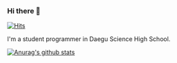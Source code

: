 ### Hi there 👋

[![Hits](https://hits.seeyoufarm.com/api/count/incr/badge.svg?url=https%3A%2F%2Fgithub.com%2FTalkwarrior&count_bg=%2379C83D&title_bg=%236E6E6E&icon=raspberrypi.svg&icon_color=%23E7E7E7&title=hits&edge_flat=false)](https://hits.seeyoufarm.com)

I'm a student programmer in Daegu Science High School.

<!--
- 🔭 I’m currently working on ...
- 🌱 I’m currently learning ...
- 👯 I’m looking to collaborate on ...
- 🤔 I’m looking for help with ...
- 💬 Ask me about ...
- 📫 How to reach me: ...
- 😄 Pronouns: ...
- ⚡ Fun fact: ...
-->

<!-- [![solved.ac tier](http://mazassumnida.wtf/api/generate_badge?boj=Talkwarrior)](https://solved.ac/Talkwarrior) -->
[![Anurag's github stats](https://github-readme-stats.vercel.app/api?username=Talkwarrior&theme=radical)](https://github.com/anuraghazra/github-readme-stats)
